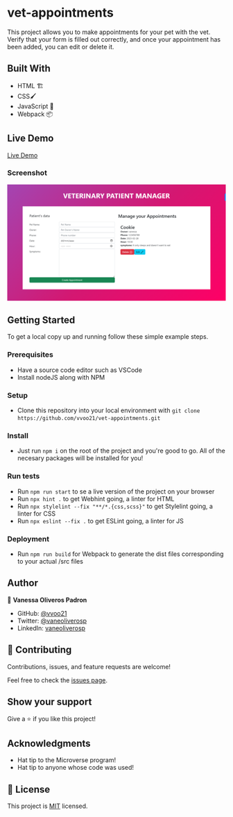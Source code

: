 # vet-appointments
This project allows you to make appointments for your pet with the vet. Verify that your form is filled out correctly, and once your appointment has been added, you can edit or delete it.

## Built With

- HTML 🏗️
- CSS🖌️
- JavaScript 🤖
- Webpack 📦

## Live Demo

[Live Demo](https://vvoo21.github.io/vet-appointments/dist/)

### Screenshot

![Desktop Version](./src/images/desktop-version.png)

## Getting Started

To get a local copy up and running follow these simple example steps.

### Prerequisites
- Have a source code editor such as VSCode
- Install nodeJS along with NPM

### Setup
- Clone this repository into your local environment with `git clone https://github.com/vvoo21/vet-appointments.git`

### Install
- Just run `npm i` on the root of the project and you're good to go. All of the necesary packages will be installed for you!

### Run tests
- Run `npm run start` to se a live version of the project on your browser
- Run `npx hint .` to get Webhint going, a linter for HTML
- Run `npx stylelint --fix "**/*.{css,scss}"` to get Stylelint going, a linter for CSS
- Run `npx eslint --fix .` to get ESLint going, a linter for JS

### Deployment
- Run `npm run build` for Webpack to generate the dist files corresponding to your actual /src files

## Author

👤 **Vanessa Oliveros Padron**

- GitHub: [@vvoo21](https://github.com/vvoo21)
- Twitter: [@vaneoliverosp](https://twitter.com/vaneoliverosp)
- LinkedIn: [vaneoliverosp](https://www.linkedin.com/in/vaneoliverosp/)

## 🤝 Contributing

Contributions, issues, and feature requests are welcome!

Feel free to check the [issues page](../../issues/).

## Show your support

Give a ⭐️ if you like this project!

## Acknowledgments

- Hat tip to the Microverse program!
- Hat tip to anyone whose code was used!


## 📝 License

This project is [MIT](./LICENSE) licensed.
